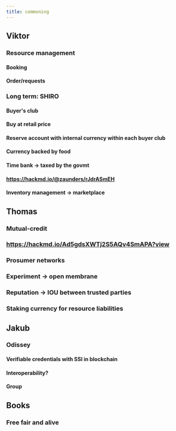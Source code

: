 ```yaml
---
title: commoning
---
```


## Viktor
### Resource management
#### Booking
#### Order/requests
### Long term: SHIRO
#### Buyer's club
#### Buy at retail price
#### Reserve account with internal currency within each buyer club
#### Currency backed by food
#### Time bank -> taxed by the govmt
#### https://hackmd.io/@zaunders/rJdrASmEH
#### Inventory management -> marketplace
## Thomas
### Mutual-credit
### https://hackmd.io/Ad5gdsXWTj2S5AQv4SmAPA?view
### Prosumer networks
### Experiment -> open membrane
### Reputation -> IOU between trusted parties
### Staking currency for resource liabilities
## Jakub
### Odissey
#### Verifiable credentials with SSI in blockchain
#### Interoperability?
#### Group
## Books
### Free fair and alive
